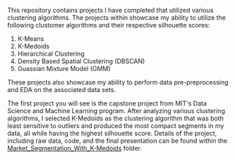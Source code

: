 This repository contains projects I have completed that utilized various clustering algorithms. The projects within showcase my ability to utilize the following clustomer algorithms and their respective silhouette scores:

1. K-Means
2. K-Medoids
3. Hierarchical Clustering
4. Density Based Spatial Clustering (DBSCAN)
5. Guassian Mixture Model (GMM)

These projects also showcase my ability to perform data pre-preprocessing and EDA on the associated data sets. 

The first project you will see is the capstone project from MIT's Data Science and Machine Learning program. After analyzing various clustering algorithms, I selected K-Medoids as the clustering algorithm that was both least sensitive to outliers and produced the most compact segments in my data, all while having the highest silhouette score. Details of the project, including raw data, code, and the final presentation can be found within the [Market_Segmentation_With_K-Medoids](https://github.com/Garlid/Unsupervised-Machine-Learning/tree/main/Market_Segmentation_With_K-Medoids) folder. 


<!---
Garlid/Garlid is a ✨ special ✨ repository because its `README.md` (this file) appears on your GitHub profile.
You can click the Preview link to take a look at your changes.
--->
